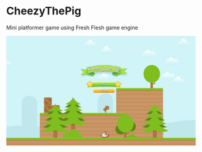 CheezyThePig
============

Mini platformer game using Fresh Flesh game engine

![](https://github.com/dackmin/CheezyThePig/blob/master/screenshots/screenshot1.png)
